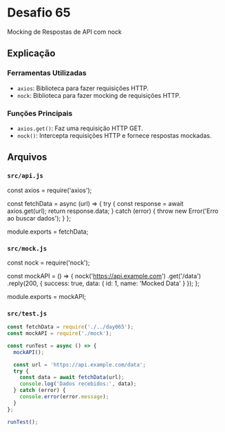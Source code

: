 # Desafio 65

Mocking de Respostas de API com nock

## Explicação

### Ferramentas Utilizadas

- `axios`: Biblioteca para fazer requisições HTTP.
- `nock`: Biblioteca para fazer mocking de requisições HTTP.

### Funções Principais

- `axios.get()`: Faz uma requisição HTTP GET.
- `nock()`: Intercepta requisições HTTP e fornece respostas mockadas.

## Arquivos

### `src/api.js`

const axios = require('axios');

const fetchData = async (url) => {
  try {
    const response = await axios.get(url);
    return response.data;
  } catch (error) {
    throw new Error('Erro ao buscar dados');
  }
};

module.exports = fetchData;

### `src/mock.js`

const nock = require('nock');

const mockAPI = () => {
  nock('https://api.example.com')
    .get('/data')
    .reply(200, {
      success: true,
      data: { id: 1, name: 'Mocked Data' }
    });
};

module.exports = mockAPI;

### `src/test.js`

```js
const fetchData = require('./../day065');
const mockAPI = require('./mock');

const runTest = async () => {
  mockAPI();

  const url = 'https://api.example.com/data';
  try {
    const data = await fetchData(url);
    console.log('Dados recebidos:', data);
  } catch (error) {
    console.error(error.message);
  }
};

runTest();
```